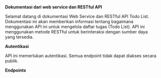 **Dokumentasi dari web service dan RESTful API**

Selamat datang di dokumentasi Web Service dan RESTful API Todo List. 
Dokumentasi ini akan memberikan informasi tentang bagaimana menggunakan API ini untuk mengelola daftar tugas (Todo List). 
API ini menggunakan metode RESTful untuk berinteraksi dengan sumber daya yang tersedia.

**Autentikasi**

API ini memerlukan autentikasi. Semua endpoint tidak dapat diakses secara publik.

**Endpoints**
